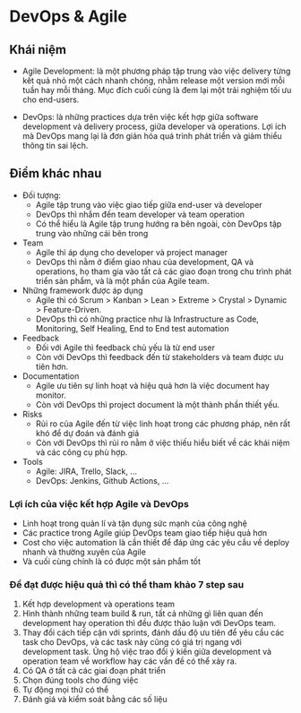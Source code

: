 # DevOps & Agile

## Khái niệm
- Agile Development: là một phương pháp tập trung vào việc delivery từng kết quả nhỏ một cách nhanh chóng, nhằm release một version mới mỗi tuần hay mỗi tháng. Mục đích cuối cùng là đem lại một trải nghiệm tối ưu cho end-users.

- DevOps: là những practices dựa trên việc kết hợp giữa software development và delivery process, giữa developer và operations. Lợi ích mà DevOps mang lại là đơn giản hóa quá trình phát triển và giảm thiểu thông tin sai lệch.

## Điểm khác nhau
- Đối tượng:
	- Agile tập trung vào việc giao tiếp giữa end-user và developer
	- DevOps thì nhắm đến team developer và team operation
	- Có thể hiểu là Agile tập trung hướng ra bên ngoài, còn DevOps tập trung vào những cái bên trong
- Team
	- Agile thì áp dụng cho developer và project manager
	- DevOps thì nằm ở điểm giao nhau của development, QA và operations, họ tham gia vào tất cả các giao đoạn trong chu trình phát triển sản phẩm, và là một phần của Agile team.
- Những framework được áp dụng
	- Agile thì có Scrum > Kanban > Lean > Extreme > Crystal > Dynamic > Feature-Driven.
	- DevOps thì có những practice như là Infrastructure as Code, Monitoring, Self Healing, End to End test automation
- Feedback
	- Đối với Agile thì feedback chủ yếu là từ end user
	- Còn với DevOps thì feedback đến từ stakeholders và team được ưu tiên hơn.
- Documentation
	- Agile ưu tiên sự linh hoạt và hiệu quả hơn là việc document hay monitor.
	- Còn với DevOps thì project document là một thành phần thiết yếu.
- Risks
	- Rủi ro của Agile đến từ việc linh hoạt trong các phương pháp, nên rất khó để dự đoán và đánh giá
	- Còn với DevOps thì rủi ro nằm ở việc thiếu hiểu biết về các khái niệm và các công cụ phù hợp.
- Tools
	- Agile: JIRA, Trello, Slack, ...
	- DevOps: Jenkins, Github Actions, ...
	
### Lợi ích của việc kết hợp Agile và DevOps
- Linh hoạt trong quản lí và tận dụng sức mạnh của công nghệ
- Các practice trong Agile giúp DevOps team giao tiếp hiệu quả hơn
- Cost cho việc automation là cần thiết để đáp ứng các yêu cầu về deploy nhanh và thường xuyên của Agile
- Và cuối cùng chính là có được một sản phẩm tốt

### Để đạt được hiệu quả thì có thể tham khảo 7 step sau
1. Kết hợp development và operations team
2. Hình thành những team build & run, tất cả những gì liên quan đến development hay operation thì đều được thảo luận với DevOps team.
3. Thay đổi cách tiếp cận với sprints, đánh dấu độ ưu tiên để yêu cầu các task cho DevOps, và các task này cũng có giá trị ngang với development task. Ủng hộ việc trao đổi ý kiến giữa development và operation team về workflow hay các vấn đề có thể xảy ra.
4. Có QA ở tất cả các giai đoạn phát triển
5. Chọn đúng tools cho đúng việc
6. Tự động mọi thứ có thể
7. Đánh giá và kiểm soát bằng các số liệu
